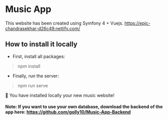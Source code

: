 # Music App
This website has been created using Symfony 4 + Vuejs. https://epic-chandrasekhar-d26c49.netlify.com/

## How to install it locally
- First, install all packages:
> npm install

- Finally, run the server:
> npm run serve

:tada: You have installed locally your new music website!

#### Note: If you want to use your own database, download the backend of the app here: https://github.com/golly10/Music-App-Backend 